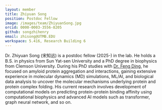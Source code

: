 ```yaml
---
layout: member
title: Zhiyuan Song
position: Postdoc Fellow
image: /images/team/ZhiyuanSong.jpg
orcid: 0000-0003-3556-8205
github: songzhihenry
email: zhisong@UTMB.EDU
workspace: 5.416, Research Building 6
---
```


Dr. Zhiyuan Song (宋知远) is a postdoc fellow (2025-) in the lab. He holds a B.S. in physics from Sun Yat-sen University and a PhD degree in biophysics from Clemson University. During his PhD studies with [Dr. Feng Ding][1], he focused on amyloid protein aggregation and interactions, gaining extensive experience in molecular dynamics (MD) simulations, ML/AI, and biological data analysis to uncover the molecular mechanisms underlying protein and protein complex folding. His current research involves development of computational models on predicting protein-protein binding affinity using computational biophysics and advanced AI models such as transformer, graph neural network, and so on.

[1]: https://dlab.clemson.edu/

